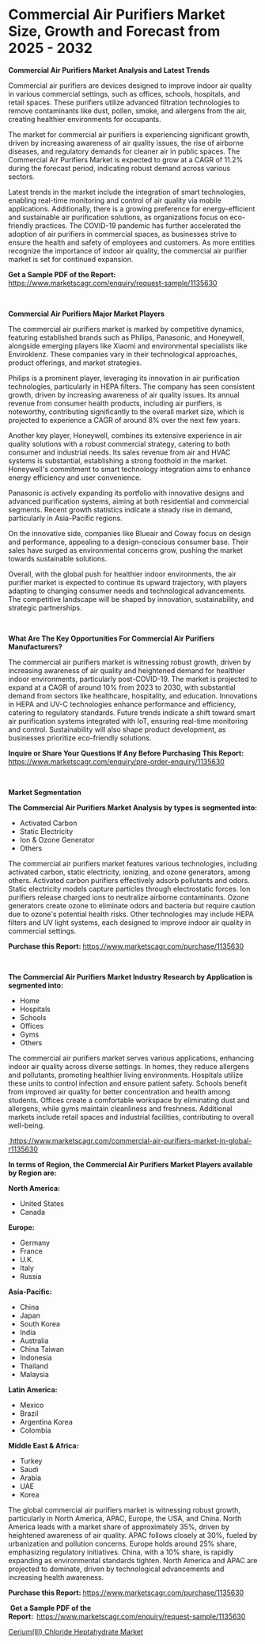 <p><h1>Commercial Air Purifiers Market Size, Growth and Forecast from 2025 - 2032</h1></p><p><strong>Commercial Air Purifiers Market Analysis and Latest Trends</strong></p>
<p><p>Commercial air purifiers are devices designed to improve indoor air quality in various commercial settings, such as offices, schools, hospitals, and retail spaces. These purifiers utilize advanced filtration technologies to remove contaminants like dust, pollen, smoke, and allergens from the air, creating healthier environments for occupants.</p><p>The market for commercial air purifiers is experiencing significant growth, driven by increasing awareness of air quality issues, the rise of airborne diseases, and regulatory demands for cleaner air in public spaces. The Commercial Air Purifiers Market is expected to grow at a CAGR of 11.2% during the forecast period, indicating robust demand across various sectors.</p><p>Latest trends in the market include the integration of smart technologies, enabling real-time monitoring and control of air quality via mobile applications. Additionally, there is a growing preference for energy-efficient and sustainable air purification solutions, as organizations focus on eco-friendly practices. The COVID-19 pandemic has further accelerated the adoption of air purifiers in commercial spaces, as businesses strive to ensure the health and safety of employees and customers. As more entities recognize the importance of indoor air quality, the commercial air purifier market is set for continued expansion.</p></p>
<p><strong>Get a Sample PDF of the Report:&nbsp;</strong> <a href="https://www.marketscagr.com/enquiry/request-sample/1135630?utm_campaign=3095&utm_medium=2&utm_source=Github&utm_content=ia&utm_term=25032025&utm_id=commercial-air-purifiers">https://www.marketscagr.com/enquiry/request-sample/1135630</a></p>
<p>&nbsp;</p>
<p><strong>Commercial Air Purifiers Major Market Players</strong></p>
<p><p>The commercial air purifiers market is marked by competitive dynamics, featuring established brands such as Philips, Panasonic, and Honeywell, alongside emerging players like Xiaomi and environmental specialists like Enviroklenz. These companies vary in their technological approaches, product offerings, and market strategies.</p><p>Philips is a prominent player, leveraging its innovation in air purification technologies, particularly in HEPA filters. The company has seen consistent growth, driven by increasing awareness of air quality issues. Its annual revenue from consumer health products, including air purifiers, is noteworthy, contributing significantly to the overall market size, which is projected to experience a CAGR of around 8% over the next few years.</p><p>Another key player, Honeywell, combines its extensive experience in air quality solutions with a robust commercial strategy, catering to both consumer and industrial needs. Its sales revenue from air and HVAC systems is substantial, establishing a strong foothold in the market. Honeywell's commitment to smart technology integration aims to enhance energy efficiency and user convenience.</p><p>Panasonic is actively expanding its portfolio with innovative designs and advanced purification systems, aiming at both residential and commercial segments. Recent growth statistics indicate a steady rise in demand, particularly in Asia-Pacific regions.</p><p>On the innovative side, companies like Blueair and Coway focus on design and performance, appealing to a design-conscious consumer base. Their sales have surged as environmental concerns grow, pushing the market towards sustainable solutions.</p><p>Overall, with the global push for healthier indoor environments, the air purifier market is expected to continue its upward trajectory, with players adapting to changing consumer needs and technological advancements. The competitive landscape will be shaped by innovation, sustainability, and strategic partnerships.</p></p>
<p>&nbsp;</p>
<p><strong>What Are The Key Opportunities For Commercial Air Purifiers Manufacturers?</strong></p>
<p><p>The commercial air purifiers market is witnessing robust growth, driven by increasing awareness of air quality and heightened demand for healthier indoor environments, particularly post-COVID-19. The market is projected to expand at a CAGR of around 10% from 2023 to 2030, with substantial demand from sectors like healthcare, hospitality, and education. Innovations in HEPA and UV-C technologies enhance performance and efficiency, catering to regulatory standards. Future trends indicate a shift toward smart air purification systems integrated with IoT, ensuring real-time monitoring and control. Sustainability will also shape product development, as businesses prioritize eco-friendly solutions.</p></p>
<p><strong>Inquire or Share Your Questions If Any Before Purchasing This Report:</strong> <a href="https://www.marketscagr.com/enquiry/pre-order-enquiry/1135630?utm_campaign=3095&utm_medium=2&utm_source=Github&utm_content=ia&utm_term=25032025&utm_id=commercial-air-purifiers">https://www.marketscagr.com/enquiry/pre-order-enquiry/1135630</a></p>
<p>&nbsp;</p>
<p><strong>Market Segmentation</strong></p>
<p><strong>The Commercial Air Purifiers Market Analysis by types is segmented into:</strong></p>
<p><ul><li>Activated Carbon</li><li>Static Electricity</li><li>Ion & Ozone Generator</li><li>Others</li></ul></p>
<p><p>The commercial air purifiers market features various technologies, including activated carbon, static electricity, ionizing, and ozone generators, among others. Activated carbon purifiers effectively adsorb pollutants and odors. Static electricity models capture particles through electrostatic forces. Ion purifiers release charged ions to neutralize airborne contaminants. Ozone generators create ozone to eliminate odors and bacteria but require caution due to ozone's potential health risks. Other technologies may include HEPA filters and UV light systems, each designed to improve indoor air quality in commercial settings.</p></p>
<p><strong>Purchase this Report:&nbsp;</strong><a href="https://www.marketscagr.com/purchase/1135630?utm_campaign=3095&utm_medium=2&utm_source=Github&utm_content=ia&utm_term=25032025&utm_id=commercial-air-purifiers">https://www.marketscagr.com/purchase/1135630</a></p>
<p>&nbsp;</p>
<p><strong>The Commercial Air Purifiers Market Industry Research by Application is segmented into:</strong></p>
<p><ul><li>Home</li><li>Hospitals</li><li>Schools</li><li>Offices</li><li>Gyms</li><li>Others</li></ul></p>
<p><p>The commercial air purifiers market serves various applications, enhancing indoor air quality across diverse settings. In homes, they reduce allergens and pollutants, promoting healthier living environments. Hospitals utilize these units to control infection and ensure patient safety. Schools benefit from improved air quality for better concentration and health among students. Offices create a comfortable workspace by eliminating dust and allergens, while gyms maintain cleanliness and freshness. Additional markets include retail spaces and industrial facilities, contributing to overall well-being.</p></p>
<p><a href="https://www.marketscagr.com/commercial-air-purifiers-market-in-global-r1135630?utm_campaign=3095&utm_medium=2&utm_source=Github&utm_content=ia&utm_term=25032025&utm_id=commercial-air-purifiers">&nbsp;https://www.marketscagr.com/commercial-air-purifiers-market-in-global-r1135630</a></p>
<p><strong>In terms of Region, the Commercial Air Purifiers Market Players available by Region are:</strong></p>
<p>
    <p> <strong> North America: </strong>
        <ul>
            <li>United States</li>
            <li>Canada</li>
        </ul>
        </p> 
    <p> <strong> Europe: </strong>
        <ul>
            <li>Germany</li>
            <li>France</li>
            <li>U.K.</li>
            <li>Italy</li>
            <li>Russia</li>
        </ul>
        </p> 
    <p> <strong> Asia-Pacific: </strong>
        <ul>
            <li>China</li>
            <li>Japan</li>
            <li>South Korea</li>
            <li>India</li>
            <li>Australia</li>
            <li>China Taiwan</li>
            <li>Indonesia</li>
            <li>Thailand</li>
            <li>Malaysia</li>
        </ul>
        </p> 
    <p> <strong> Latin America: </strong>
        <ul>
            <li>Mexico</li>
            <li>Brazil</li>
            <li>Argentina Korea</li>
            <li>Colombia</li>
        </ul>
        </p> 
    <p> <strong> Middle East & Africa: </strong>
        <ul>
            <li>Turkey</li>
            <li>Saudi</li>
            <li>Arabia</li>
            <li>UAE</li>
            <li>Korea</li>
        </ul>
    </p>
    </p>
<p><p>The global commercial air purifiers market is witnessing robust growth, particularly in North America, APAC, Europe, the USA, and China. North America leads with a market share of approximately 35%, driven by heightened awareness of air quality. APAC follows closely at 30%, fueled by urbanization and pollution concerns. Europe holds around 25% share, emphasizing regulatory initiatives. China, with a 10% share, is rapidly expanding as environmental standards tighten. North America and APAC are projected to dominate, driven by technological advancements and increasing health awareness.</p></p>
<p><strong>Purchase this Report: </strong><a href="https://www.marketscagr.com/purchase/1135630?utm_campaign=3095&utm_medium=2&utm_source=Github&utm_content=ia&utm_term=25032025&utm_id=commercial-air-purifiers">https://www.marketscagr.com/purchase/1135630</a></p>
<p>&nbsp;<strong>Get a Sample PDF of the Report:&nbsp;&nbsp;</strong><a href="https://www.marketscagr.com/enquiry/request-sample/1135630?utm_campaign=3095&utm_medium=2&utm_source=Github&utm_content=ia&utm_term=25032025&utm_id=commercial-air-purifiers">https://www.marketscagr.com/enquiry/request-sample/1135630</a></p>
<p><strong></strong></p>
<p><p><a href="https://github.com/suleimannichelle7/Market-Research-Report-List-1/blob/main/ceriumiii-chloride-heptahydrate-market.md?utm_campaign=3095&utm_medium=2&utm_source=Github&utm_content=ia&utm_term=25032025&utm_id=commercial-air-purifiers">Cerium(III) Chloride Heptahydrate Market</a></p></p>